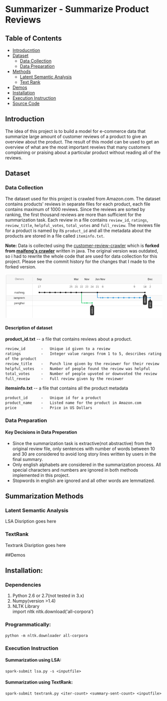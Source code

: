 # Summarizer - Summarize Product Reviews

## Table of Contents
 - [Introducntion](#introduction)
 - [Dataset](#dataset)
    - [Data Collection](#data-collection)
    - [Data Preparation](#data-preparation)
 - [Methods](#methods)
    - [Latent Semantic Analysis](#latent-semantic-analysis)
    - [Text Rank](#textrank)
 - [Demos](#online-demos)
 - [Installation](#installation)
 - [Execution Instruction](#execution-instruction)
 - [Source Code](#source-code)

## Introduction
The idea of this project is to build a model for e-commerce data that summarize large amount of customer reviews of a 
product to give an overview about the product. The result of this model can be used to get an overview of what are the 
most important reveiws that many customers complaining or praising about a particular product without reading all of 
the reviews.

## Dataset
### Data Collection
The dataset used for this project is crawled from Amazon.com. The dataset contains products' reviews in separate files
for each product, each file contains maximum of 1000 reviews. Since the reviews are sorted by ranking, the first thousand
reviews are more than sufficient for the summarization task. Each review in a file contains `review_id`, `ratings`, 
`review_title`, `helpful_votes`, `total_votes` and `full_review`. The reviews file for a product is named by its 
`product_id` and all the metadata about the products are stored in a file called `iteminfo.txt`.

**Note:** Data is collected using the [customer-review-crawler](https://github.com/iamprem/customer-review-crawler) which is
**forked from [maifeng's crawler](https://github.com/maifeng/customer-review-crawler)** written in java. The original
version was outdated, so i had to rewrite the whole code that are used for data collection for this project. Please see
the commit history for the changes that I made to the forked version.

![Commit log comparison between maifen and myself(iamprem)](assets/commit_tree.png)
#### Description of dataset
    
**product_id.txt**  -- a file that contains reviews about a product.

    review_id       -   Unique id given to a review
    ratings         -   Integer value ranges from 1 to 5, describes rating of the product
    review_title    -   Punch line given by the reviewer for their review
    helpful_votes   -   Number of people found the review was helpful
    total_votes     -   Number of people upvoted or downvoted the review
    full_reveiw     -   Full review given by the reviewer

**itemsinfo.txt**   -- a file that contains all the product metadata

    product_id      -   Unique id for a product
    product_name    -   Listed name for the product in Amazon.com
    price           -   Price in US Dollars

### Data Preparation
#### Key Decisions in Data Preperation
* Since the summarization task is extractive(not abstractive) from the original review file, only sentences with number 
of words between 10 and 30 are considered to avoid long story lines written by users in the final summary.
* Only english alphabets are considered in the summarization process. All special characters and numbers are ignored in 
both methods implemented in this project.
* Stopwords in english are ignored and all other words are lemmatized.

## Summarization Methods
### Latent Semantic Analysis
LSA Disription goes here
### TextRank
Textrank Disription goes here

##Demos




## Installation:

### Dependencies

1. Python 2.6 or 2.7(not tested in 3.x)
2. Numpy(version >1.4)
3. NLTK Library  
        import nltk
        nltk.download('all-corpora')

### Programmatically: 
    
    python -m nltk.downloader all-corpora
    
    
### Execution Instruction

#### Summarization using LSA:

    spark-submit lsa.py -s <inputfile>

#### Summarization using TextRank:

    spark-submit textrank.py <iter-count> <summary-sent-count> <inputfile>
